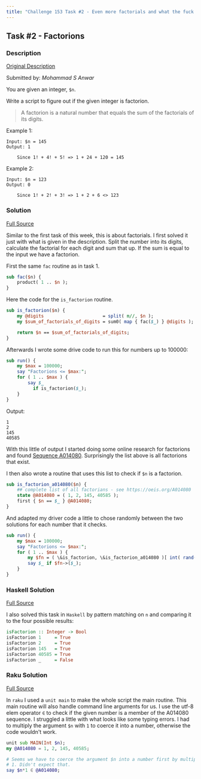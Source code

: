 ```yaml
---
title: "Challenge 153 Task #2 - Even more factorials and what the fuck are factorions?"
---
```


## Task #2 - Factorions

### Description

[Original Description](https://theweeklychallenge.org/blog/perl-weekly-challenge-153/#TASK2)

Submitted by: *Mohammad S Anwar*

You are given an integer, `$n`.

Write a script to figure out if the given integer is factorion.

> A factorion is a natural number that equals the sum of the factorials of its digits.

Example 1:

```
Input: $n = 145
Output: 1

    Since 1! + 4! + 5! => 1 + 24 + 120 = 145
```

Example 2:

```
Input: $n = 123
Output: 0

    Since 1! + 2! + 3! => 1 + 2 + 6 <> 123
```


### Solution

[Full Source](https://github.com/manwar/perlweeklychallenge-club/blob/master/challenge-152/alexander-pankoff/perl/ch-2.pl)

Similar to the first task of this week, this is about factorials. I first solved
it just with what is given in the description. Split the number into its digits,
calculate the factorial for each digit and sum that up. If the sum is equal to
the input we have a factorion.

First the same `fac` routine as in task 1.

```perl
sub fac($n) {
    product( 1 .. $n );
}
```

Here the code for the `is_factorion` routine.

```perl
sub is_factorion($n) {
    my @digits                      = split( m//, $n );
    my $sum_of_factorials_of_digits = sum0( map { fac($_) } @digits );

    return $n == $sum_of_factorials_of_digits;
}
```

Afterwards I wrote some drive code to run this for numbers up to 100000:

```perl
sub run() {
    my $max = 100000;
    say "Factorions <= $max:";
    for ( 1 .. $max ) {
        say $_
          if is_factorion($_);
    }
}
```

Output:

```
1
2
145
40585
```

With this little of output I started doing some online research for factorions
and found [Sequence A014080](https://oeis.org/A014080). Surprisingly the list
above is all factorions that exist.

I then also wrote a routine that uses this list to check if `$n` is a factorion.


```perl
sub is_factorion_a014080($n) {
    ## complete list of all factorians - see https://oeis.org/A014080
    state @A014080 = ( 1, 2, 145, 40585 );
    first { $n == $_ } @A014080;
}
```

And adapted my driver code a little to chose randomly between the two solutions
for each number that it checks.

```perl
sub run() {
    my $max = 100000;
    say "Factorions <= $max:";
    for ( 1 .. $max ) {
        my $fn = ( \&is_factorion, \&is_factorion_a014080 )[ int( rand(2) ) ];
        say $_ if $fn->($_);
    }
}
```

### Haskell Solution

[Full Source](https://github.com/manwar/perlweeklychallenge-club/blob/master/challenge-153/alexander-pankoff/haskell/ch-2.hs)

I also solved this task in `Haskell` by pattern matching on `n` and comparing it to the four possible results:

```haskell
isFactorion :: Integer -> Bool
isFactorion 1     = True
isFactorion 2     = True
isFactorion 145   = True
isFactorion 40585 = True
isFactorion _     = False
```

### Raku Solution

[Full Source](https://github.com/manwar/perlweeklychallenge-club/blob/master/challenge-153/alexander-pankoff/raku/ch-2.raku)

In `raku` I used a `unit main` to make the whole script the main routine. This
main routine will also handle command line arguments for us. I use the utf-8
elem operator `∈` to check if the given number is a member of the A014080
sequence. I struggled a little with what looks like some typing errors. I had to
multiply the argument `$n` with `1` to coerce it into a number, otherwise the
code wouldn't work.

```raku
unit sub MAIN(Int $n);
my @A014080 = 1, 2, 145, 40585;

# Seems we have to coerce the argument $n into a number first by multiplying by
# 1. Didn't expect that.
say $n*1 ∈ @A014080;
```